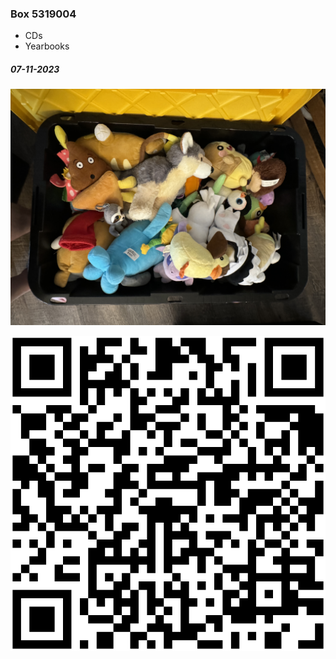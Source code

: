 ### Box 5319004

- CDs
- Yearbooks

##### 07-11-2023

![5319001-1.png](Photos/5319001-1.jpg)

![5319004.svg](Labels/5319004.svg)